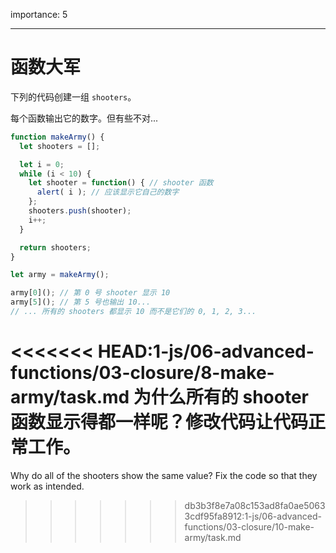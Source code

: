 importance: 5

---

# 函数大军

下列的代码创建一组 `shooters`。

每个函数输出它的数字。但有些不对...

```js run
function makeArmy() {
  let shooters = [];

  let i = 0;
  while (i < 10) {
    let shooter = function() { // shooter 函数
      alert( i ); // 应该显示它自己的数字
    };
    shooters.push(shooter);
    i++;
  }

  return shooters;
}

let army = makeArmy();

army[0](); // 第 0 号 shooter 显示 10
army[5](); // 第 5 号也输出 10...
// ... 所有的 shooters 都显示 10 而不是它们的 0, 1, 2, 3...
```

<<<<<<< HEAD:1-js/06-advanced-functions/03-closure/8-make-army/task.md
为什么所有的 shooter 函数显示得都一样呢？修改代码让代码正常工作。
=======
Why do all of the shooters show the same value? Fix the code so that they work as intended.
>>>>>>> db3b3f8e7a08c153ad8fa0ae50633cdf95fa8912:1-js/06-advanced-functions/03-closure/10-make-army/task.md

